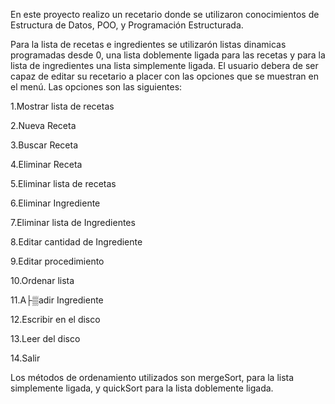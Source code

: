 En este proyecto realizo un recetario donde se utilizaron conocimientos de
Estructura de Datos, POO, y Programación Estructurada. 

Para la lista de recetas e ingredientes se utilizarón listas dinamicas programadas desde 0, una lista doblemente ligada para
las recetas y para la lista de ingredientes una lista simplemente ligada.
El usuario debera de ser capaz de editar su recetario a placer con las opciones que se muestran en el menú. Las opciones son las siguientes:

1.Mostrar lista de recetas

2.Nueva Receta

3.Buscar Receta

4.Eliminar Receta

5.Eliminar lista de recetas

6.Eliminar Ingrediente

7.Eliminar lista de Ingredientes

8.Editar cantidad de Ingrediente

9.Editar procedimiento

10.Ordenar lista

11.A├▒adir Ingrediente

12.Escribir en el disco

13.Leer del disco

14.Salir

Los métodos de ordenamiento utilizados son mergeSort, para la lista simplemente ligada, y quickSort para la lista doblemente ligada.
